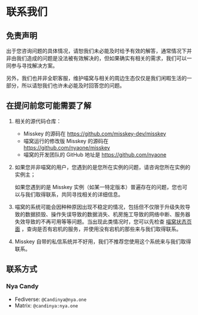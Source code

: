 # 联系我们

## 免责声明

出于您咨询问题的具体情况，请恕我们未必能及时给予有效的解答，通常情况下并非由我们造成的问题是没法被有效解决的，但如果确实有相关的需求，我们可以一同参与寻找解决方案。

另外，我们也并非全职客服，维护喵窝与相关的周边生态仅仅是我们闲暇生活的一部分，所以请恕我们也许未必能及时回答您的问题。

## 在提问前您可能需要了解

1. 相关的源代码仓库：
    - Misskey 的源码在 https://github.com/misskey-dev/misskey 
    - 喵窝运行的修改版 Misskey 的源码在 https://github.com/nyaone/misskey 
    - 喵窝的开发团队的 GitHub 地址是 https://github.com/nyaone

2. 
    如果您并非喵窝的用户，您遇到的是您所在实例的问题，请咨询您所在实例的实例主；

    如果您遇到的是 Misskey 实例（如某一特定版本）普遍存在的问题，您也可以与我们取得联系，共同寻找相关的详细信息。

3. 喵窝的系统可能会因种种原因出现不稳定的情况，包括但不仅限于升级失败导致的数据损毁、操作失误导致的数据消失、机房施工导致的网络中断、服务器失效导致的不再可用等等问题。当出现此类情况时，您可以先检查 [喵窝状态页面](https://status.nya.one) ，查询是否有宕机的服务，并使用没有宕机的那些来与我们取得联系。

4. Misskey 自带的私信系统并不好用，我们不推荐您使用这个系统来与我们取得联系。

## 联系方式

### Nya Candy

- Fediverse: `@Candinya@nya.one`
- Matrix: `@candinya:nya.one`
